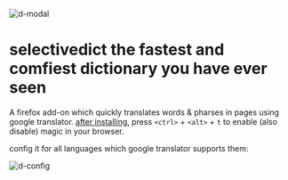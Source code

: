 ![d-modal](https://user-images.githubusercontent.com/1775045/30523734-11a30612-9bd6-11e7-8655-9d13d6d91d0f.png)

# selectivedict the fastest and comfiest dictionary you have ever seen 
A firefox add-on which quickly translates words &amp; pharses in pages using google translator. [after installing](https://addons.mozilla.org/en-US/firefox/addon/selectivedict/), press `<ctrl>` + `<alt>` + `t`
to enable (also disable) magic in your browser. 

config it for all languages which google translator supports them:

![d-config](https://user-images.githubusercontent.com/1775045/30523749-65b440f4-9bd6-11e7-80d7-9b0f168c94f7.png)
